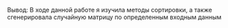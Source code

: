 Вывод:
В ходе данной работе я изучила методы сортировки, а также сгенерировала случайную матрицу по определенным входным данным
